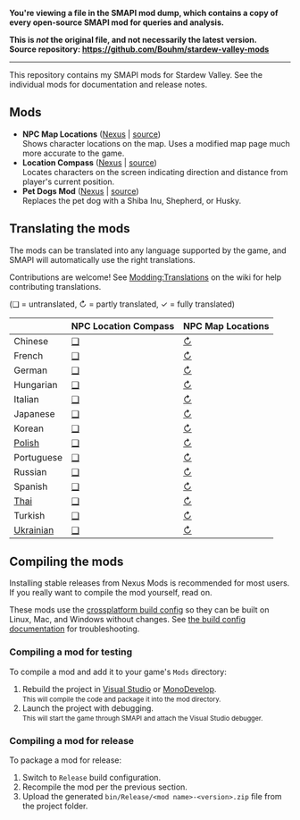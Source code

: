 **You're viewing a file in the SMAPI mod dump, which contains a copy of every open-source SMAPI mod
for queries and analysis.**

**This is _not_ the original file, and not necessarily the latest version.**  
**Source repository: https://github.com/Bouhm/stardew-valley-mods**

----

﻿This repository contains my SMAPI mods for Stardew Valley. See the individual mods for
documentation and release notes.

## Mods
* **NPC Map Locations** ([Nexus](https://www.nexusmods.com/stardewvalley/mods/239) | [source](NPCMapLocations))  
  Shows character locations on the map. Uses a modified map page much more accurate to the game.
* **Location Compass** ([Nexus](https://www.nexusmods.com/stardewvalley/mods/3045) | [source](LocationCompass))  
  Locates characters on the screen indicating direction and distance from player's current position.
* **Pet Dogs Mod** ([Nexus](https://www.nexusmods.com/stardewvalley/mods/570) | [source](PetDogs))  
  Replaces the pet dog with a Shiba Inu, Shepherd, or Husky.

## Translating the mods
<!--

    This section is auto-generated using a script, there's no need to edit it manually.
    https://github.com/Pathoschild/StardewScripts/tree/main/create-translation-summary

-->
The mods can be translated into any language supported by the game, and SMAPI will automatically
use the right translations.

Contributions are welcome! See [Modding:Translations](https://stardewvalleywiki.com/Modding:Translations)
on the wiki for help contributing translations.

(❑ = untranslated, ↻ = partly translated, ✓ = fully translated)

&nbsp;      | NPC Location Compass      | NPC Map Locations
:---------- | :------------------------ | :--------------------------------
Chinese     | [❑](LocationCompass/i18n) | [↻](NPCMapLocations/i18n/zh.json)
French      | [❑](LocationCompass/i18n) | [↻](NPCMapLocations/i18n/fr.json)
German      | [❑](LocationCompass/i18n) | [↻](NPCMapLocations/i18n/de.json)
Hungarian   | [❑](LocationCompass/i18n) | [↻](NPCMapLocations/i18n/hu.json)
Italian     | [❑](LocationCompass/i18n) | [↻](NPCMapLocations/i18n/it.json)
Japanese    | [❑](LocationCompass/i18n) | [↻](NPCMapLocations/i18n/ja.json)
Korean      | [❑](LocationCompass/i18n) | [↻](NPCMapLocations/i18n/ko.json)
[Polish]    | [❑](LocationCompass/i18n) | [↻](NPCMapLocations/i18n/pl.json)
Portuguese  | [❑](LocationCompass/i18n) | [↻](NPCMapLocations/i18n/pt.json)
Russian     | [❑](LocationCompass/i18n) | [↻](NPCMapLocations/i18n/ru.json)
Spanish     | [❑](LocationCompass/i18n) | [↻](NPCMapLocations/i18n/es.json)
[Thai]      | [❑](LocationCompass/i18n) | [↻](NPCMapLocations/i18n/th.json)
Turkish     | [❑](LocationCompass/i18n) | [↻](NPCMapLocations/i18n/tr.json)
[Ukrainian] | [❑](LocationCompass/i18n) | [↻](NPCMapLocations/i18n/uk.json)

[Polish]: https://www.nexusmods.com/stardewvalley/mods/3616
[Thai]: https://www.nexusmods.com/stardewvalley/mods/7052
[Ukrainian]: https://www.nexusmods.com/stardewvalley/mods/8427

## Compiling the mods
Installing stable releases from Nexus Mods is recommended for most users. If you really want to
compile the mod yourself, read on.

These mods use the [crossplatform build config](https://smapi.io/package) so they can be built on
Linux, Mac, and Windows without changes. See [the build config documentation](https://smapi.io/package)
for troubleshooting.

### Compiling a mod for testing
To compile a mod and add it to your game's `Mods` directory:

1. Rebuild the project in [Visual Studio](https://www.visualstudio.com/vs/community/) or
   [MonoDevelop](https://www.monodevelop.com/).  
   <small>This will compile the code and package it into the mod directory.</small>
2. Launch the project with debugging.  
   <small>This will start the game through SMAPI and attach the Visual Studio debugger.</small>

### Compiling a mod for release
To package a mod for release:

1. Switch to `Release` build configuration.
2. Recompile the mod per the previous section.
3. Upload the generated `bin/Release/<mod name>-<version>.zip` file from the project folder.
